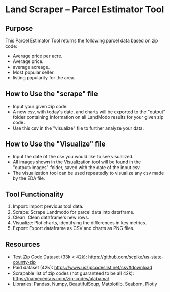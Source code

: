 # Land Scraper – Parcel Estimator Tool

## Purpose
This Parcel Estimator Tool returns the following parcel data based on zip code:
- Average price per acre.
- Average price.
- average acreage.
- Most popular seller.
- listing popularity for the area.


## How to Use the "scrape" file
- Input your given zip code. 
- A new csv, with today's date, and charts will be exported to the "output" folder containing information on all LandModo results for your given zip code.
- Use this csv in the "visualize" file to further analyze your data.


## How to Use the "Visualize" file
- Input the date of the csv you would like to see visualized. 
- All images shown in the Visualization tool will be found in the "output>images" folder, saved with the date of the input csv.
- The visualization tool can be used repeatedly to visualize any csv made by the EDA file.


## Tool Functionality
1. Import: Import previous tool data. 
2. Scrape: Scrape Landmodo for parcel data into dataframe.
3. Clean: Clean dataframe's new rows.
4. Visualize: Plot charts, identifying the differences in key metrics.
5. Export: Export dataframe as CSV and charts as PNG files.


## Resources
- Test Zip Code Dataset (33k < 42k): https://github.com/scpike/us-state-county-zip
- Paid dataset (42k): https://www.uszipcodeslist.net/csv#download
- Scrapable list of zip codes (not guaranteed to be all 42k): https://namecensus.com/zip-codes/alabama/ 
- Libraries: Pandas, Numpy, BeautifulSoup, Matplotlib, Seaborn, Plotly
